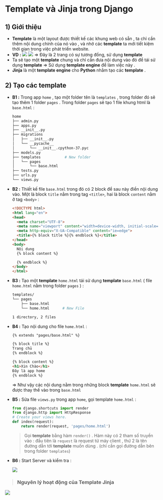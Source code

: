 # Template và Jinja trong Django
## **1) Giới thiệu**
- **Template** là một layout được thiết kế các khung web có sẵn , ta chỉ cần thêm nội dung chính của nó vào , và nhờ các **template** ta mới tiết kiệm thời gian trong việc phát triển website.
- **VD :**
    <img src=https://i.imgur.com/LvZprMC.png>
    <img src=https://i.imgur.com/c3p8hFv.png>
    => Đây là 2 trang có sự tương đồng, sử dụng **template**
- Ta sẽ tạo một **template** chung và chỉ cần đưa nội dung vào đó để tái sử dụng **template** => Sử dụng **template engine** để làm việc này .
- **Jinja** là một **template engine** cho **Python** nhằm tạo các **template** .
## **2) Tạo các template**
- **B1 :** Trong app `home` , tạo một folder tên là `templates` , trong folder đó sẽ tạo thêm 1 folder `pages` . Trong folder `pages` sẽ tạo 1 file khung html là `base.html` :
    ```sh
    home
    ├── admin.py
    ├── apps.py
    ├── __init__.py
    ├── migrations
    │   ├── __init__.py
    │   └── __pycache__
    │       └── __init__.cpython-37.pyc
    ├── models.py
    ├── templates           # New folder
    │   └── pages
    │       └── base.html
    ├── tests.py
    ├── urls.py
    └── views.py
    ```
- **B2 :** Thiết kế file `base.html` trong đó có 2 block để sau này điền nội dung vào.  Một là block `title` nằm trong tag `<title>`, hai là block `content` nằm ở tag `<body>` :
    ```html
    <!DOCTYPE html>
    <html lang="en">
    <head>
      <meta charset="UTF-8">
      <meta name="viewport" content="width=device-width, initial-scale=1.0">
      <meta http-equiv="X-UA-Compatible" content="ie=edge">
      <title>{% block title %}{% endblock %}</title>
    </head>
    <body>
      Nội dung
      {% block content %}
    
      {% endblock %}
    </body>
    </html>
    ```
- **B3 :** Tạo một **template** `home.html` tái sử dụng **template** `base.html` ( file `home.html` nằm trong folder `pages` ) :
    ```sh
    templates/
    └── pages
        ├── base.html
        └── home.html      # New File

    1 directory, 2 files
    ```
- **B4 :** Tạo nội dung cho file `home.html` :
    ```html
    {% extends "pages/base.html" %}

    {% block title %}
    Trang chủ
    {% endblock %}

    {% block content %}
    <h1>Xin Chào</h1>
    Đây là app home   
    {% endblock %}
    ```
    => Như vậy các nội dung nằm trong những block **template** `home.html` sẽ được thay thế vào trong `base.html`
- **B5 :** Sửa file `views.py` trong app `home`, gọi template `home.html` :
    ```py
    from django.shortcuts import render
    from django.http import HttpResponse
    # Create your views here.
    def index(request):
        return render(request, 'pages/home.html')
    ```
    > Gọi **template** bằng hàm `render()` . Hàm này có 2 tham số truyền vào : đầu tiên là `request` là request từ máy client , thứ 2 là tên đường dẫn tới **template** muốn dùng . (chỉ cần gọi đường dẫn bên trong folder `templates`)
- **B6 :** Start Server và kiểm tra :
    
    <img src=https://i.imgur.com/dEIIxDz.png>

>### Nguyên lý hoạt động của **Template Jinja**

<img src=https://i.imgur.com/xnDc2sr.png>